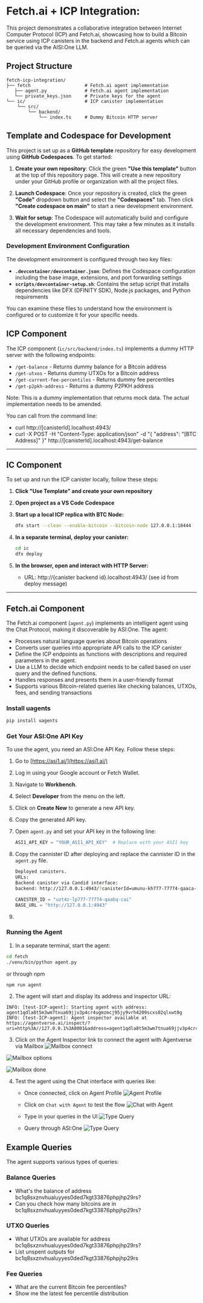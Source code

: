 # Fetch.ai + ICP Integration:

This project demonstrates a collaborative integration between Internet Computer Protocol (ICP) and Fetch.ai, showcasing how to build a Bitcoin service using ICP canisters in the backend and Fetch.ai agents which can be queried via the AISI:One LLM.

## Project Structure

```
fetch-icp-integration/
├── fetch                    # Fetch.ai agent implementation
   ├── agent.py              # Fetch.ai agent implementation
   └── private_keys.json     # Private keys for the agent
└── ic/                      # ICP canister implementation
    └── src/
        └── backend/
            └── index.ts     # Dummy Bitcoin HTTP server
```

## Template and Codespace for Development

This project is set up as a **GitHub template** repository for easy development using **GitHub Codespaces**. To get started:

1. **Create your own repository**: Click the green **"Use this template"** button at the top of this repository page. This will create a new repository under your GitHub profile or organization with all the project files.

2. **Launch Codespace**: Once your repository is created, click the green **"Code"** dropdown button and select the **"Codespaces"** tab. Then click **"Create codespace on main"** to start a new development environment.

3. **Wait for setup**: The Codespace will automatically build and configure the development environment. This may take a few minutes as it installs all necessary dependencies and tools.

### Development Environment Configuration

The development environment is configured through two key files:

- **`.devcontainer/devcontainer.json`**: Defines the Codespace configuration including the base image, extensions, and port forwarding settings
- **`scripts/devcontainer-setup.sh`**: Contains the setup script that installs dependencies like DFX (DFINITY SDK), Node.js packages, and Python requirements

You can examine these files to understand how the environment is configured or to customize it for your specific needs.

## ICP Component

The ICP component (`ic/src/backend/index.ts`) implements a dummy HTTP server with the following endpoints:

- `/get-balance` - Returns dummy balance for a Bitcoin address
- `/get-utxos` - Returns dummy UTXOs for a Bitcoin address
- `/get-current-fee-percentiles` - Returns dummy fee percentiles
- `/get-p2pkh-address` - Returns a dummy P2PKH address

Note: This is a dummy implementation that returns mock data. The actual implementation needs to be amended.

You can call from the command line:

- curl http://[canisterId].localhost:4943/
- curl -X POST -H "Content-Type: application/json" -d "{ \"address\": \"[BTC Address]\" }" http://[canisterId].localhost:4943/get-balance

---

## IC Component

To set up and run the ICP canister locally, follow these steps:

1. **Click "Use Template" and create your own repository**

2. **Open project as a VS Code Codespace**
3. **Start up a local ICP replica with BTC Node:**

   ```bash
   dfx start --clean --enable-bitcoin --bitcoin-node 127.0.0.1:18444
   ```

4. **In a separate terminal, deploy your canister:**

   ```bash
   cd ic
   dfx deploy
   ```

5. **In the browser, open and interact with HTTP Server:**
   - URL: http://{canister backend id}.localhost:4943/ (see id from deploy message)

---

## Fetch.ai Component

The Fetch.ai component (`agent.py`) implements an intelligent agent using the Chat Protocol, making it discoverable by ASI:One. The agent:

- Processes natural language queries about Bitcoin operations
- Converts user queries into appropriate API calls to the ICP canister
- Define the ICP endpoints as functions with descriptions and required parameters in the agent.
- Use a LLM to decide which endpoint needs to be called based on user query and the defined functions.
- Handles responses and presents them in a user-friendly format
- Supports various Bitcoin-related queries like checking balances, UTXOs, fees, and sending transactions

### Install uagents

```bash
pip install uagents
```

### Get Your ASI:One API Key

To use the agent, you need an ASI:One API Key. Follow these steps:

1. Go to [https://asi1.ai/](https://asi1.ai/)
2. Log in using your Google account or Fetch Wallet.
3. Navigate to **Workbench**.
4. Select **Developer** from the menu on the left.
5. Click on **Create New** to generate a new API key.
6. Copy the generated API key.
7. Open `agent.py` and set your API key in the following line:
   ```python
   ASI1_API_KEY = "YOUR_ASI1_API_KEY"  # Replace with your ASI1 key
   ```
8. Copy the cannister ID after deploying and replace the cannister ID in the `agent.py` file.

   ```bash
   Deployed canisters.
   URLs:
   Backend canister via Candid interface:
   backend: http://127.0.0.1:4943/?canisterId=umunu-kh777-77774-qaaca-cai&id=uzt4z-lp777-77774-qaabq-cai
   ```

   ```python
   CANISTER_ID = "uzt4z-lp777-77774-qaabq-cai"
   BASE_URL = "http://127.0.0.1:4943"
   ```

9.

### Running the Agent

1. In a separate terminal, start the agent:

```bash
cd fetch
./venv/bin/python agent.py
```

or through npm

```bash
npm run agent
```

2. The agent will start and display its address and inspector URL:

```
INFO: [test-ICP-agent]: Starting agent with address: agent1qdla8t5m3wm7tnua69jjv3p4cr4ugmzmcj95jy9vrh4209scxs02qlxwt0g
INFO: [test-ICP-agent]: Agent inspector available at https://agentverse.ai/inspect/?uri=http%3A//127.0.0.1%3A8001&address=agent1qdla8t5m3wm7tnua69jjv3p4cr4ugmzmcj95jy9vrh4209scxs02qlxwt0g
```

3. Click on the Agent Inspector link to connect the agent with Agentverse via Mailbox
   ![Mailbox connect](./fetch/images/mailbox-connect.png)

![Mailbox options](./fetch/images/mailbox-options.png)

![Mailbox done](./fetch/images/mailbox-done.png)

4. Test the agent using the Chat interface with queries like:
   - Once connected, click on Agent Profile
     ![Agent Profile](./fetch/images/agent-profile.png)

   - Click on `Chat with Agent` to test the flow
     ![Chat with Agent](./fetch/images/chat-with-agent.png)

   - Type in your queries in the UI
     ![Type Query](./fetch/images/chat-ui.png)

   - Query through ASI:One
     ![Type Query](./fetch/images/asi1.png)

## Example Queries

The agent supports various types of queries:

### Balance Queries

- What's the balance of address bc1q8sxznvhualuyyes0ded7kgt33876phpjhp29rs?
- Can you check how many bitcoins are in bc1q8sxznvhualuyyes0ded7kgt33876phpjhp29rs?

### UTXO Queries

- What UTXOs are available for address bc1q8sxznvhualuyyes0ded7kgt33876phpjhp29rs?
- List unspent outputs for bc1q8sxznvhualuyyes0ded7kgt33876phpjhp29rs

### Fee Queries

- What are the current Bitcoin fee percentiles?
- Show me the latest fee percentile distribution
